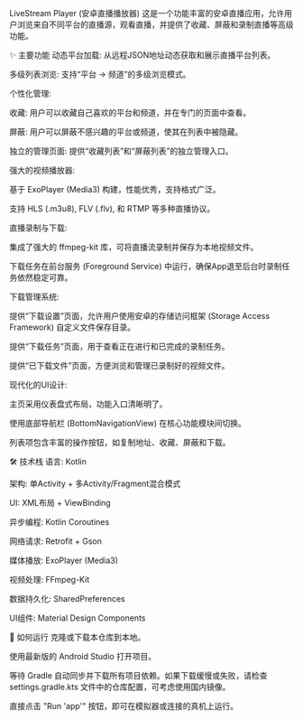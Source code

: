 LiveStream Player (安卓直播播放器)
这是一个功能丰富的安卓直播应用，允许用户浏览来自不同平台的直播源，观看直播，并提供了收藏、屏蔽和录制直播等高级功能。

✨ 主要功能
动态平台加载: 从远程JSON地址动态获取和展示直播平台列表。

多级列表浏览: 支持“平台 -> 频道”的多级浏览模式。

个性化管理:

收藏: 用户可以收藏自己喜欢的平台和频道，并在专门的页面中查看。

屏蔽: 用户可以屏蔽不感兴趣的平台或频道，使其在列表中被隐藏。

独立的管理页面: 提供“收藏列表”和“屏蔽列表”的独立管理入口。

强大的视频播放器:

基于 ExoPlayer (Media3) 构建，性能优秀，支持格式广泛。

支持 HLS (.m3u8), FLV (.flv), 和 RTMP 等多种直播协议。

直播录制与下载:

集成了强大的 ffmpeg-kit 库，可将直播流录制并保存为本地视频文件。

下载任务在前台服务 (Foreground Service) 中运行，确保App退至后台时录制任务依然稳定可靠。

下载管理系统:

提供“下载设置”页面，允许用户使用安卓的存储访问框架 (Storage Access Framework) 自定义文件保存目录。

提供“下载任务”页面，用于查看正在进行和已完成的录制任务。

提供“已下载文件”页面，方便浏览和管理已录制好的视频文件。

现代化的UI设计:

主页采用仪表盘式布局，功能入口清晰明了。

使用底部导航栏 (BottomNavigationView) 在核心功能模块间切换。

列表项包含丰富的操作按钮，如复制地址、收藏、屏蔽和下载。

🛠️ 技术栈
语言: Kotlin

架构: 单Activity + 多Activity/Fragment混合模式

UI: XML布局 + ViewBinding

异步编程: Kotlin Coroutines

网络请求: Retrofit + Gson

媒体播放: ExoPlayer (Media3)

视频处理: FFmpeg-Kit

数据持久化: SharedPreferences

UI组件: Material Design Components

🚀 如何运行
克隆或下载本仓库到本地。

使用最新版的 Android Studio 打开项目。

等待 Gradle 自动同步并下载所有项目依赖。如果下载缓慢或失败，请检查 settings.gradle.kts 文件中的仓库配置，可考虑使用国内镜像。

直接点击 "Run 'app'" 按钮，即可在模拟器或连接的真机上运行。
